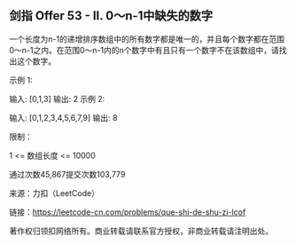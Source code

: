 
## 剑指 Offer 53 - II. 0～n-1中缺失的数字
一个长度为n-1的递增排序数组中的所有数字都是唯一的，并且每个数字都在范围0～n-1之内。在范围0～n-1内的n个数字中有且只有一个数字不在该数组中，请找出这个数字。


示例 1:

输入: [0,1,3]
输出: 2
示例 2:

输入: [0,1,2,3,4,5,6,7,9]
输出: 8
 

限制：

1 <= 数组长度 <= 10000

通过次数45,867提交次数103,779

来源：力扣（LeetCode）

链接：https://leetcode-cn.com/problems/que-shi-de-shu-zi-lcof

著作权归领扣网络所有。商业转载请联系官方授权，非商业转载请注明出处。